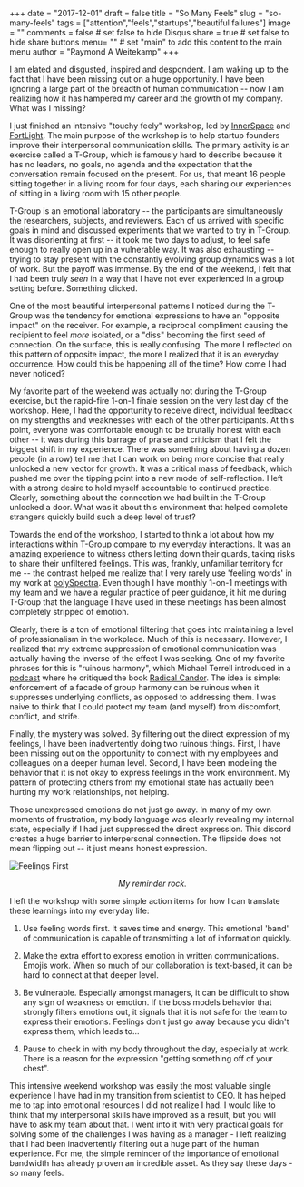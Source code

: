 +++
date = "2017-12-01"
draft = false
title = "So Many Feels"
slug = "so-many-feels"
tags = ["attention","feels","startups","beautiful failures"]
image = ""
comments = false	# set false to hide Disqus
share = true	# set false to hide share buttons
menu= ""		# set "main" to add this content to the main menu
author = "Raymond A Weitekamp"
+++

I am elated and disgusted, inspired and despondent. I am waking up to the fact that I have been missing out on a huge opportunity. I have been ignoring a large part of the breadth of human communication -- now I am realizing how it has hampered my career and the growth of my company. What was I missing?

I just finished an intensive "touchy feely" workshop, led by [InnerSpace](https://www.helloinnerspace.org) and [FortLight](http://www.tgroupsforstartups.com/). The main purpose of the workshop is to help startup founders improve their interpersonal communication skills. The primary activity is an exercise called a T-Group, which is famously hard to describe because it has no leaders, no goals, no agenda and the expectation that the conversation remain focused on the present. For us, that meant 16 people sitting together in a living room for four days, each sharing our experiences of sitting in a living room with 15 other people. 

T-Group is an emotional laboratory -- the participants are simultaneously the researchers, subjects, and reviewers. Each of us arrived with specific goals in mind and discussed experiments that we wanted to try in T-Group. It was disorienting at first -- it took me two days to adjust, to feel safe enough to really open up in a vulnerable way. It was also exhausting -- trying to stay present with the constantly evolving group dynamics was a lot of work. But the payoff was immense. By the end of the weekend, I felt that I had been truly *seen* in a way that I have not ever experienced in a group setting before. Something clicked.

One of the most beautiful interpersonal patterns I noticed during the T-Group was the tendency for emotional expressions to have an "opposite impact" on the receiver. For example, a reciprocal compliment causing the recipient to feel *more* isolated, or a "diss" becoming the first seed of connection. On the surface, this is really confusing. The more I reflected on this pattern of opposite impact, the more I realized that it is an everyday occurrence. How could this be happening all of the time? How come I had never noticed? 

My favorite part of the weekend was actually not during the T-Group exercise, but the rapid-fire 1-on-1 finale session on the very last day of the workshop. Here, I had the opportunity to receive direct, individual feedback on my strengths and weaknesses with each of the other participants. At this point, everyone was comfortable enough to be brutally honest with each other -- it was during this barrage of praise and criticism that I felt the biggest shift in my experience. There was something about having a dozen people (in a row) tell me that I can work on being more concise that really unlocked a new vector for growth. It was a critical mass of feedback, which pushed me over the tipping point into a new mode of self-reflection. I left with a strong desire to hold myself accountable to continued practice. Clearly, something about the connection we had built in the T-Group unlocked a door. What was it about this environment that helped complete strangers quickly build such a deep level of trust?

Towards the end of the workshop, I started to think a lot about how my interactions within T-Group compare to my everyday interactions. It was an amazing experience to witness others letting down their guards, taking risks to share their unfiltered feelings. This was, frankly, unfamiliar territory for me -- the contrast helped me realize that I very rarely use 'feeling words' in my work at [polySpectra](http://polyspectra.com). Even though I have monthly 1-on-1 meetings with my team and we have a regular practice of peer guidance, it hit me during T-Group that the language I have used in these meetings has been almost completely stripped of emotion.

Clearly, there is a ton of emotional filtering that goes into maintaining a level of professionalism in the workplace. Much of this is necessary. However, I realized that my extreme suppression of emotional communication was actually having the inverse of the effect I was seeking. One of my favorite phrases for this is "ruinous harmony", which Michael Terrell introduced in a [podcast](https://itunes.apple.com/us/podcast/meanwhile-podcast-to-improve/id1196203650) where he critiqued the book [Radical Candor](https://www.amazon.com/s/ref=as_li_ss_tl?url=search-alias=aps&field-keywords=radical+candor&sprefix=radical+candor,aps,195&crid=2QO3TN83SSMXU&linkCode=ll2&tag=rawwerks09-20&linkId=cf275acc1d6730b4aa81d61e02f8e8de). The idea is simple: enforcement of a facade of group harmony can be ruinous when it suppresses underlying conflicts, as opposed to addressing them. I was naive to think that I could protect my team (and myself) from discomfort, conflict, and strife.

Finally, the mystery was solved. By filtering out the direct expression of my feelings, I have been inadvertently doing two ruinous things. First, I have been missing out on the opportunity to connect with my employees and colleagues on a deeper human level. Second, I have been modeling the behavior that it is not okay to express feelings in the work environment. My pattern of protecting others from my emotional state has actually been hurting my work relationships, not helping.

Those unexpressed emotions do not just go away. In many of my own moments of frustration, my body language was clearly revealing my internal state, especially if I had just suppressed the direct expression. This discord creates a huge barrier to interpersonal connection. The flipside does not mean flipping out -- it just means honest expression. 


![Feelings First](/media/feelings-first.png)
*<center>My reminder rock.</center>*


I left the workshop with some simple action items for how I can translate these learnings into my everyday life:

1. Use feeling words first. It saves time and energy. This emotional 'band' of communication is capable of transmitting a lot of information quickly.

2. Make the extra effort to express emotion in written communications. Emojis work. When so much of our collaboration is text-based, it can be hard to connect at that deeper level.

3. Be vulnerable. Especially amongst managers, it can be difficult to show any sign of weakness or emotion. If the boss models behavior that strongly filters emotions out, it signals that it is not safe for the team to express their emotions. Feelings don't just go away because you didn't express them, which leads to...

4. Pause to check in with my body throughout the day, especially at work. There is a reason for the expression "getting something off of your chest".

This intensive weekend workshop was easily the most valuable single experience I have had in my transition from scientist to CEO. It has helped me to tap into emotional resources I did not realize I had. I would like to think that my interpersonal skills have improved as a result, but you will have to ask my team about that. I went into it with very practical goals for solving some of the challenges I was having as a manager - I left realizing that I had been inadvertently filtering out a huge part of the human experience. For me, the simple reminder of the importance of emotional bandwidth has already proven an incredible asset. As they say these days - so many feels.
